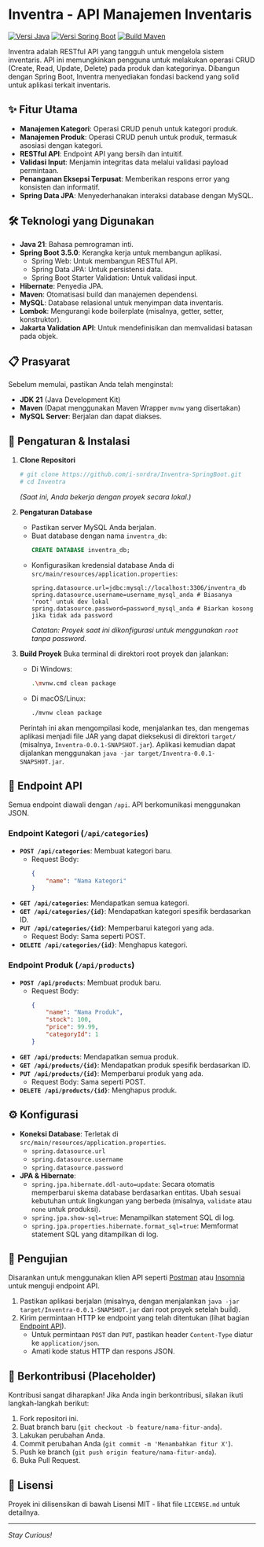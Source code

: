 # Inventra - API Manajemen Inventaris

[![Versi Java](https://img.shields.io/badge/Java-21-blue.svg)](https://www.oracle.com/java/technologies/downloads/#java21)
[![Versi Spring Boot](https://img.shields.io/badge/Spring%20Boot-3.5.0-brightgreen.svg)](https://spring.io/projects/spring-boot)
[![Build Maven](https://img.shields.io/badge/Build-Maven-red.svg)](https://maven.apache.org/)

Inventra adalah RESTful API yang tangguh untuk mengelola sistem inventaris. API ini memungkinkan pengguna untuk melakukan operasi CRUD (Create, Read, Update, Delete) pada produk dan kategorinya. Dibangun dengan Spring Boot, Inventra menyediakan fondasi backend yang solid untuk aplikasi terkait inventaris.

## ✨ Fitur Utama

*   **Manajemen Kategori**: Operasi CRUD penuh untuk kategori produk.
*   **Manajemen Produk**: Operasi CRUD penuh untuk produk, termasuk asosiasi dengan kategori.
*   **RESTful API**: Endpoint API yang bersih dan intuitif.
*   **Validasi Input**: Menjamin integritas data melalui validasi payload permintaan.
*   **Penanganan Eksepsi Terpusat**: Memberikan respons error yang konsisten dan informatif.
*   **Spring Data JPA**: Menyederhanakan interaksi database dengan MySQL.

## 🛠️ Teknologi yang Digunakan

*   **Java 21**: Bahasa pemrograman inti.
*   **Spring Boot 3.5.0**: Kerangka kerja untuk membangun aplikasi.
    *   Spring Web: Untuk membangun RESTful API.
    *   Spring Data JPA: Untuk persistensi data.
    *   Spring Boot Starter Validation: Untuk validasi input.
*   **Hibernate**: Penyedia JPA.
*   **Maven**: Otomatisasi build dan manajemen dependensi.
*   **MySQL**: Database relasional untuk menyimpan data inventaris.
*   **Lombok**: Mengurangi kode boilerplate (misalnya, getter, setter, konstruktor).
*   **Jakarta Validation API**: Untuk mendefinisikan dan memvalidasi batasan pada objek.

## 📋 Prasyarat

Sebelum memulai, pastikan Anda telah menginstal:

*   **JDK 21** (Java Development Kit)
*   **Maven** (Dapat menggunakan Maven Wrapper `mvnw` yang disertakan)
*   **MySQL Server**: Berjalan dan dapat diakses.

## 🚀 Pengaturan & Instalasi

1.  **Clone Repositori**
    ```bash
    # git clone https://github.com/i-snrdra/Inventra-SpringBoot.git
    # cd Inventra
    ```
    *(Saat ini, Anda bekerja dengan proyek secara lokal.)*

2.  **Pengaturan Database**
    *   Pastikan server MySQL Anda berjalan.
    *   Buat database dengan nama `inventra_db`:
        ```sql
        CREATE DATABASE inventra_db;
        ```
    *   Konfigurasikan kredensial database Anda di `src/main/resources/application.properties`:
        ```properties
        spring.datasource.url=jdbc:mysql://localhost:3306/inventra_db
        spring.datasource.username=username_mysql_anda # Biasanya 'root' untuk dev lokal
        spring.datasource.password=password_mysql_anda # Biarkan kosong jika tidak ada password
        ```
        *Catatan: Proyek saat ini dikonfigurasi untuk menggunakan `root` tanpa password.*

3.  **Build Proyek**
    Buka terminal di direktori root proyek dan jalankan:
    *   Di Windows:
        ```bash
        .\mvnw.cmd clean package
        ```
    *   Di macOS/Linux:
        ```bash
        ./mvnw clean package
        ```
    Perintah ini akan mengompilasi kode, menjalankan tes, dan mengemas aplikasi menjadi file JAR yang dapat dieksekusi di direktori `target/` (misalnya, `Inventra-0.0.1-SNAPSHOT.jar`). Aplikasi kemudian dapat dijalankan menggunakan `java -jar target/Inventra-0.0.1-SNAPSHOT.jar`.

## 🔌 Endpoint API

Semua endpoint diawali dengan `/api`. API berkomunikasi menggunakan JSON.

### Endpoint Kategori (`/api/categories`)

*   **`POST /api/categories`**: Membuat kategori baru.
    *   Request Body:
        ```json
        {
            "name": "Nama Kategori"
        }
        ```
*   **`GET /api/categories`**: Mendapatkan semua kategori.
*   **`GET /api/categories/{id}`**: Mendapatkan kategori spesifik berdasarkan ID.
*   **`PUT /api/categories/{id}`**: Memperbarui kategori yang ada.
    *   Request Body: Sama seperti POST.
*   **`DELETE /api/categories/{id}`**: Menghapus kategori.

### Endpoint Produk (`/api/products`)

*   **`POST /api/products`**: Membuat produk baru.
    *   Request Body:
        ```json
        {
            "name": "Nama Produk",
            "stock": 100,
            "price": 99.99,
            "categoryId": 1
        }
        ```
*   **`GET /api/products`**: Mendapatkan semua produk.
*   **`GET /api/products/{id}`**: Mendapatkan produk spesifik berdasarkan ID.
*   **`PUT /api/products/{id}`**: Memperbarui produk yang ada.
    *   Request Body: Sama seperti POST.
*   **`DELETE /api/products/{id}`**: Menghapus produk.

## ⚙️ Konfigurasi

*   **Koneksi Database**: Terletak di `src/main/resources/application.properties`.
    *   `spring.datasource.url`
    *   `spring.datasource.username`
    *   `spring.datasource.password`
*   **JPA & Hibernate**:
    *   `spring.jpa.hibernate.ddl-auto=update`: Secara otomatis memperbarui skema database berdasarkan entitas. Ubah sesuai kebutuhan untuk lingkungan yang berbeda (misalnya, `validate` atau `none` untuk produksi).
    *   `spring.jpa.show-sql=true`: Menampilkan statement SQL di log.
    *   `spring.jpa.properties.hibernate.format_sql=true`: Memformat statement SQL yang ditampilkan di log.

## 🧪 Pengujian

Disarankan untuk menggunakan klien API seperti [Postman](https://www.postman.com/) atau [Insomnia](https://insomnia.rest/) untuk menguji endpoint API.

1.  Pastikan aplikasi berjalan (misalnya, dengan menjalankan `java -jar target/Inventra-0.0.1-SNAPSHOT.jar` dari root proyek setelah build).
2.  Kirim permintaan HTTP ke endpoint yang telah ditentukan (lihat bagian [Endpoint API](#-endpoint-api)).
    *   Untuk permintaan `POST` dan `PUT`, pastikan header `Content-Type` diatur ke `application/json`.
    *   Amati kode status HTTP dan respons JSON.

## 🤝 Berkontribusi (Placeholder)

Kontribusi sangat diharapkan! Jika Anda ingin berkontribusi, silakan ikuti langkah-langkah berikut:
1.  Fork repositori ini.
2.  Buat branch baru (`git checkout -b feature/nama-fitur-anda`).
3.  Lakukan perubahan Anda.
4.  Commit perubahan Anda (`git commit -m 'Menambahkan fitur X'`).
5.  Push ke branch (`git push origin feature/nama-fitur-anda`).
6.  Buka Pull Request.

## 📜 Lisensi

Proyek ini dilisensikan di bawah Lisensi MIT - lihat file `LICENSE.md` untuk detailnya.

---

*Stay Curious!* 